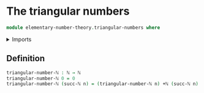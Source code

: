 # The triangular numbers

```agda
module elementary-number-theory.triangular-numbers where
```

<details><summary>Imports</summary>

```agda
open import elementary-number-theory.addition-natural-numbers
open import elementary-number-theory.natural-numbers
```

</details>

## Definition

```agda
triangular-number-ℕ : ℕ → ℕ
triangular-number-ℕ 0 = 0
triangular-number-ℕ (succ-ℕ n) = (triangular-number-ℕ n) +ℕ (succ-ℕ n)
```
